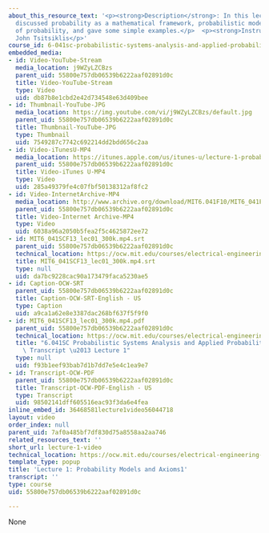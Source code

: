 ```yaml
---
about_this_resource_text: '<p><strong>Description</strong>: In this lecture, the professor
  discussed probability as a mathematical framework, probabilistic models, axioms
  of probability, and gave some simple examples.</p>  <p><strong>Instructor</strong>:
  John Tsitsiklis</p>'
course_id: 6-041sc-probabilistic-systems-analysis-and-applied-probability-fall-2013
embedded_media:
- id: Video-YouTube-Stream
  media_location: j9WZyLZCBzs
  parent_uid: 55800e757db06539b6222aaf02891d0c
  title: Video-YouTube-Stream
  type: Video
  uid: db87b8e1cbd2e42d734548e63d409bee
- id: Thumbnail-YouTube-JPG
  media_location: https://img.youtube.com/vi/j9WZyLZCBzs/default.jpg
  parent_uid: 55800e757db06539b6222aaf02891d0c
  title: Thumbnail-YouTube-JPG
  type: Thumbnail
  uid: 7549287c7742c692214dd2bdd656c2aa
- id: Video-iTunesU-MP4
  media_location: https://itunes.apple.com/us/itunes-u/lecture-1-probability-models/id577778306?i=123745364
  parent_uid: 55800e757db06539b6222aaf02891d0c
  title: Video-iTunes U-MP4
  type: Video
  uid: 285a49379fe4c07fbf50138312af8fc2
- id: Video-InternetArchive-MP4
  media_location: http://www.archive.org/download/MIT6.041F10/MIT6_041F11_lec01_300k.mp4
  parent_uid: 55800e757db06539b6222aaf02891d0c
  title: Video-Internet Archive-MP4
  type: Video
  uid: 6038a96a2050b5fea2f5c4625872ee72
- id: MIT6_041SCF13_lec01_300k.mp4.srt
  parent_uid: 55800e757db06539b6222aaf02891d0c
  technical_location: https://ocw.mit.edu/courses/electrical-engineering-and-computer-science/6-041sc-probabilistic-systems-analysis-and-applied-probability-fall-2013/resource-index/lecture-videos/lecture-1-video/MIT6_041SCF13_lec01_300k.mp4.srt
  title: MIT6_041SCF13_lec01_300k.mp4.srt
  type: null
  uid: da7bc9228cac90a173479faca5230ae5
- id: Caption-OCW-SRT
  parent_uid: 55800e757db06539b6222aaf02891d0c
  title: Caption-OCW-SRT-English - US
  type: Caption
  uid: a9ca1a62e8e3387dac268bf637f5f9f0
- id: MIT6_041SCF13_lec01_300k.mp4.pdf
  parent_uid: 55800e757db06539b6222aaf02891d0c
  technical_location: https://ocw.mit.edu/courses/electrical-engineering-and-computer-science/6-041sc-probabilistic-systems-analysis-and-applied-probability-fall-2013/resource-index/lecture-videos/lecture-1-video/MIT6_041SCF13_lec01_300k.mp4.pdf
  title: "6.041SC Probabilistic Systems Analysis and Applied Probability, Fall 2013\
    \ Transcript \u2013 Lecture 1"
  type: null
  uid: f93b1eef93bab7d1b7dd7e5e4c1ea9e7
- id: Transcript-OCW-PDF
  parent_uid: 55800e757db06539b6222aaf02891d0c
  title: Transcript-OCW-PDF-English - US
  type: Transcript
  uid: 98502141dff605516eac93f3da6e4fea
inline_embed_id: 36468581lecture1video56044718
layout: video
order_index: null
parent_uid: 7af0a485bf7df830d75a8558aa2aa746
related_resources_text: ''
short_url: lecture-1-video
technical_location: https://ocw.mit.edu/courses/electrical-engineering-and-computer-science/6-041sc-probabilistic-systems-analysis-and-applied-probability-fall-2013/resource-index/lecture-videos/lecture-1-video
template_type: popup
title: 'Lecture 1: Probability Models and Axioms1'
transcript: ''
type: course
uid: 55800e757db06539b6222aaf02891d0c

---
```

None